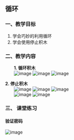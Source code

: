## 循环
### 一、教学目标
1. 学会巧妙的利用循环
2. 学会使用停止积木
### 二、教学内容
&emsp;&emsp;**1. 循环积木**<br>
&emsp;&emsp;![image](http://www.manykit.com/public/courseimg/1-7-1.png)
![image](http://www.manykit.com/public/courseimg/1-7-2.png)
![image](http://www.manykit.com/public/courseimg/1-7-3.png)

**2. 停止积木**<br>
&emsp;&emsp;![image](http://www.manykit.com/public/courseimg/1-7-4.png)
![image](http://www.manykit.com/public/courseimg/1-7-5.png)
![image](http://www.manykit.com/public/courseimg/1-7-6.png)<br>
&emsp;&emsp;![image](http://www.manykit.com/public/courseimg/1-7-7.png)
![image](http://www.manykit.com/public/courseimg/1-7-8.png)

### 三、 课堂练习
#### 验证密码
![image](http://www.manykit.com/public/courseimg/1-7-9.png)
